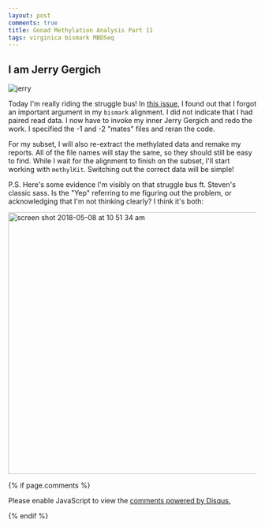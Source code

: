 ```yaml
---
layout: post
comments: true
title: Gonad Methylation Analysis Part 11
tags: virginica bismark MBDSeq
---
```


## I am Jerry Gergich

![jerry](https://i.pinimg.com/originals/e7/ba/bc/e7babcb371caf0c4bd0b8c174913dfc1.png)

Today I'm really riding the struggle bus! In [this issue](https://github.com/RobertsLab/resources/issues/252), I found out that I forgot an important argument in my `bismark` alignment. I did not indicate that I had paired read data. I now have to invoke my inner Jerry Gergich and redo the work. I specified the -1 and -2 "mates" files and reran the code.

For my subset, I will also re-extract the methylated data and remake my reports. All of the file names will stay the same, so they should still be easy to find. While I wait for the alignment to finish on the subset, I'll start working with `methylKit`. Switching out the correct data will be simple!

P.S. Here's some evidence I'm visibly on that struggle bus ft. Steven's classic sass. Is the "Yep" referring to me figuring out the problem, or acknowledging that I'm not thinking clearly? I think it's both:

<img width="531" alt="screen shot 2018-05-08 at 10 51 34 am" src="https://user-images.githubusercontent.com/22335838/39781978-947dd6ec-52c5-11e8-8620-cfc59d529995.png">

{% if page.comments %}

<div id="disqus_thread"></div>
<script>

/**
*  RECOMMENDED CONFIGURATION VARIABLES: EDIT AND UNCOMMENT THE SECTION BELOW TO INSERT DYNAMIC VALUES FROM YOUR PLATFORM OR CMS.
*  LEARN WHY DEFINING THESE VARIABLES IS IMPORTANT: https://disqus.com/admin/universalcode/#configuration-variables*/
/*
var disqus_config = function () {
this.page.url = PAGE_URL;  // Replace PAGE_URL with your page's canonical URL variable
this.page.identifier = PAGE_IDENTIFIER; // Replace PAGE_IDENTIFIER with your page's unique identifier variable
};
*/
(function() { // DON'T EDIT BELOW THIS LINE
var d = document, s = d.createElement('script');
s.src = 'https://the-responsible-grad-student.disqus.com/embed.js';
s.setAttribute('data-timestamp', +new Date());
(d.head || d.body).appendChild(s);
})();
</script>
<noscript>Please enable JavaScript to view the <a href="https://disqus.com/?ref_noscript">comments powered by Disqus.</a></noscript>

{% endif %}

<script id="dsq-count-scr" src="//the-responsible-grad-student.disqus.com/count.js" async></script>

